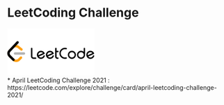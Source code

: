 # LeetCoding Challenge
<div align="left">
<img src="https://github.com/mohammedismailb18/LeetCode/blob/main/logo.png" width="200" height="auto"/>
  </div>
* April LeetCoding Challenge 2021 : https://leetcode.com/explore/challenge/card/april-leetcoding-challenge-2021/
